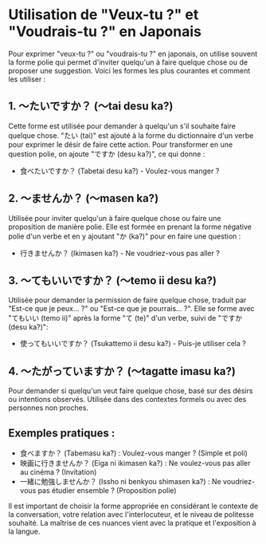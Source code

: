 # Utilisation de "Veux-tu ?" et "Voudrais-tu ?" en Japonais

Pour exprimer "veux-tu ?" ou "voudrais-tu ?" en japonais, on utilise souvent la forme polie qui permet d'inviter quelqu'un à faire quelque chose ou de proposer une suggestion. Voici les formes les plus courantes et comment les utiliser :

## 1. ～たいですか？ (～tai desu ka?)

Cette forme est utilisée pour demander à quelqu'un s'il souhaite faire quelque chose. "たい (tai)" est ajouté à la forme du dictionnaire d'un verbe pour exprimer le désir de faire cette action. Pour transformer en une question polie, on ajoute "ですか (desu ka?)", ce qui donne :

- 食べたいですか？ (Tabetai desu ka?) - Voulez-vous manger ?

## 2. ～ませんか？ (～masen ka?)

Utilisée pour inviter quelqu'un à faire quelque chose ou faire une proposition de manière polie. Elle est formée en prenant la forme négative polie d'un verbe et en y ajoutant "か (ka?)" pour en faire une question :

- 行きませんか？ (Ikimasen ka?) - Ne voudriez-vous pas aller ?

## 3. ～てもいいですか？ (～temo ii desu ka?)

Utilisée pour demander la permission de faire quelque chose, traduit par "Est-ce que je peux... ?" ou "Est-ce que je pourrais... ?". Elle se forme avec "てもいい (temo ii)" après la forme "て (te)" d'un verbe, suivi de "ですか (desu ka?)":

- 使ってもいいですか？ (Tsukattemo ii desu ka?) - Puis-je utiliser cela ?

## 4. ～たがっていますか？ (～tagatte imasu ka?)

Pour demander si quelqu'un veut faire quelque chose, basé sur des désirs ou intentions observés. Utilisée dans des contextes formels ou avec des personnes non proches.

## Exemples pratiques :

- 食べますか？ (Tabemasu ka?) : Voulez-vous manger ? (Simple et poli)
- 映画に行きませんか？ (Eiga ni ikimasen ka?) : Ne voulez-vous pas aller au cinéma ? (Invitation)
- 一緒に勉強しませんか？ (Issho ni benkyou shimasen ka?) : Ne voudriez-vous pas étudier ensemble ? (Proposition polie)

Il est important de choisir la forme appropriée en considérant le contexte de la conversation, votre relation avec l'interlocuteur, et le niveau de politesse souhaité. La maîtrise de ces nuances vient avec la pratique et l'exposition à la langue.
